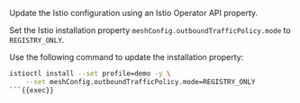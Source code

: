 Update the Istio configuration using an Istio Operator API property.

Set the Istio installation property `meshConfig.outboundTrafficPolicy.mode` to `REGISTRY_ONLY`.

Use the following command to update the installation property:
```bash
istioctl install --set profile=demo -y \
    --set meshConfig.outboundTrafficPolicy.mode=REGISTRY_ONLY
```{{exec}}
